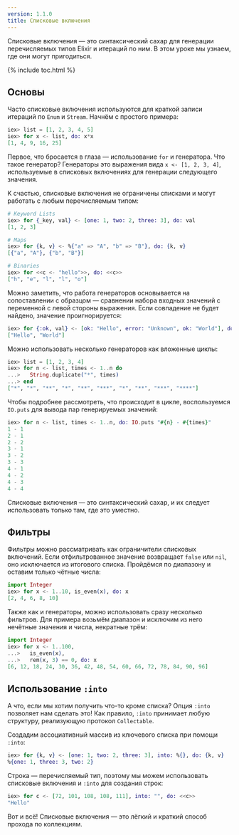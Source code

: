 ```yaml
---
version: 1.1.0
title: Списковые включения
---
```


Списковые включения &mdash; это синтаксический сахар для генерации перечисляемых типов Elixir и итераций по ним.  В этом уроке мы узнаем, где они могут пригодиться.

{% include toc.html %}

## Основы

Часто списковые включения используются для краткой записи итераций по `Enum` и `Stream`.  Начнём с простого примера:

```elixir
iex> list = [1, 2, 3, 4, 5]
iex> for x <- list, do: x*x
[1, 4, 9, 16, 25]
```

Первое, что бросается в глаза &mdash; использование `for` и генератора.  Что такое генератор?  Генераторы это выражения вида `x <- [1, 2, 3, 4]`, используемые в списковых включениях для генерации следующего значения.

К счастью, списковые включения не ограничены списками и могут работать с любым перечисляемым типом:

```elixir
# Keyword Lists
iex> for {_key, val} <- [one: 1, two: 2, three: 3], do: val
[1, 2, 3]

# Maps
iex> for {k, v} <- %{"a" => "A", "b" => "B"}, do: {k, v}
[{"a", "A"}, {"b", "B"}]

# Binaries
iex> for <<c <- "hello">>, do: <<c>>
["h", "e", "l", "l", "o"]
```

Можно заметить, что работа генераторов основывается на сопоставлении с образцом &mdash; сравнении набора входных значений с переменной с левой стороны выражения.   Если совпадение не будет найдено, значение проигнорируется:

```elixir
iex> for {:ok, val} <- [ok: "Hello", error: "Unknown", ok: "World"], do: val
["Hello", "World"]
```

Можно использовать несколько генераторов как вложенные циклы:

```elixir
iex> list = [1, 2, 3, 4]
iex> for n <- list, times <- 1..n do
...>   String.duplicate("*", times)
...> end
["*", "*", "**", "*", "**", "***", "*", "**", "***", "****"]
```

Чтобы подробнее рассмотреть, что происходит в цикле, воспользуемся `IO.puts` для вывода пар генерируемых значений:

```elixir
iex> for n <- list, times <- 1..n, do: IO.puts "#{n} - #{times}"
1 - 1
2 - 1
2 - 2
3 - 1
3 - 2
3 - 3
4 - 1
4 - 2
4 - 3
4 - 4
```

Списковые включения &mdash; это синтаксический сахар, и их следует использовать только там, где это уместно.

## Фильтры

Фильтры можно рассматривать как ограничители списковых включений.  Если отфильтрованное значение возвращает `false` или `nil`, оно исключается из итогового списка.  Пройдёмся по диапазону и оставим только чётные числа:

```elixir
import Integer
iex> for x <- 1..10, is_even(x), do: x
[2, 4, 6, 8, 10]
```

Также как и генераторы, можно использовать сразу несколько фильтров.  Для примера возьмём диапазон и исключим из него нечётные значения и числа, некратные трём:

```elixir
import Integer
iex> for x <- 1..100,
...>   is_even(x),
...>   rem(x, 3) == 0, do: x
[6, 12, 18, 24, 30, 36, 42, 48, 54, 60, 66, 72, 78, 84, 90, 96]
```

## Использование `:into`

А что, если мы хотим получить что-то кроме списка?  Опция `:into` позволяет нам сделать это!  Как правило, `:into` принимает любую структуру, реализующую протокол `Collectable`.

Создадим ассоциативный массив из ключевого списка при помощи `:into`:

```elixir
iex> for {k, v} <- [one: 1, two: 2, three: 3], into: %{}, do: {k, v}
%{one: 1, three: 3, two: 2}
```

Строка &mdash; перечисляемый тип, поэтому мы можем использовать списковые включения и `:into` для создания строк:

```elixir
iex> for c <- [72, 101, 108, 108, 111], into: "", do: <<c>>
"Hello"
```

Вот и всё! Списковые включения &mdash; это лёгкий и краткий способ прохода по коллекциям.

